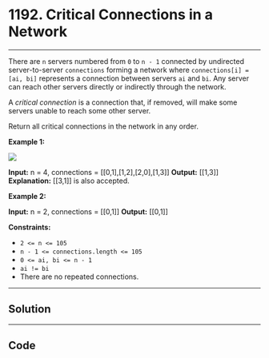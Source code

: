 # 1192. Critical Connections in a Network

---

There are `n` servers numbered from `0` to `n - 1` connected by undirected server-to-server `connections` forming a network where `connections[i] = [ai, bi]` represents a connection between servers `ai` and `bi`. Any server can reach other servers directly or indirectly through the network.

A _critical connection_ is a connection that, if removed, will make some servers unable to reach some other server.

Return all critical connections in the network in any order.

 

**Example 1:**

![](https://assets.leetcode.com/uploads/2019/09/03/1537_ex1_2.png)


**Input:** n = 4, connections = [[0,1],[1,2],[2,0],[1,3]]
**Output:** [[1,3]]
**Explanation:** [[3,1]] is also accepted.


**Example 2:**


**Input:** n = 2, connections = [[0,1]]
**Output:** [[0,1]]


 

**Constraints:**

  * `2 <= n <= 105`
  * `n - 1 <= connections.length <= 105`
  * `0 <= ai, bi <= n - 1`
  * `ai != bi`
  * There are no repeated connections.

---

## Solution



---

## Code
```python


```